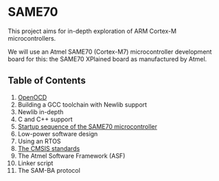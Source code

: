 # SAME70

This project aims for in-depth exploration of ARM Cortex-M microcontrollers.

We will use an Atmel SAME70 (Cortex-M7) microcontroller development board for this:
the SAME70 XPlained board as manufactured by Atmel.

Table of Contents
-----------------

1. [OpenOCD](markdown/OpenOCD.md)
2. Building a GCC toolchain with Newlib support
3. Newlib in-depth
4. C and C++ support
5. [Startup sequence of the SAME70 microcontroller](markdown/StartupSequence.md)
6. Low-power software design
7. Using an RTOS
8. [The CMSIS standards](markdown/CMSIS.md)
9. The Atmel Software Framework (ASF)
10. Linker script
11. The SAM-BA protocol
